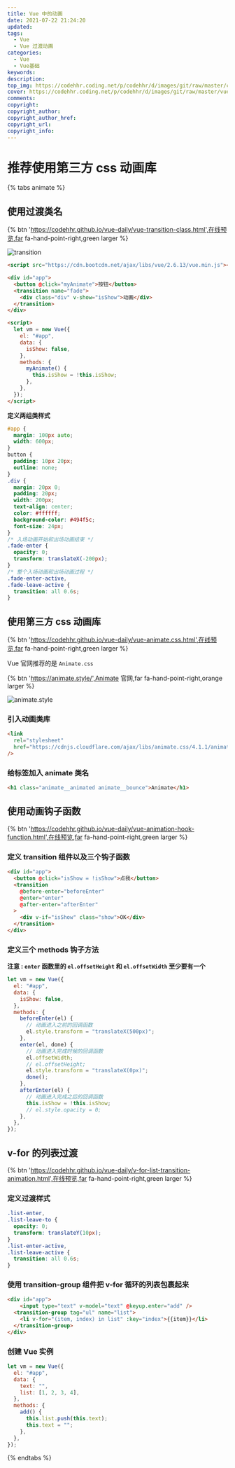 ```yaml
---
title: Vue 中的动画
date: 2021-07-22 21:24:20
updated:
tags:
  - Vue
  - Vue 过渡动画
categories:
  - Vue
  - Vue基础
keywords:
description:
top_img: https://codehhr.coding.net/p/codehhr/d/images/git/raw/master/csslayouts/sunrise.jpg
cover: https://codehhr.coding.net/p/codehhr/d/images/git/raw/master/vue/animate-cover.jpg
comments:
copyright:
copyright_author:
copyright_author_href:
copyright_url:
copyright_info:
---
```


# 推荐使用第三方 css 动画库

{% tabs animate %}

<!-- tab 使用过渡类名 -->

## 使用过渡类名

{% btn 'https://codehhr.github.io/vue-daily/vue-transition-class.html',在线预览,far fa-hand-point-right,green larger %}

![transition](https://codehhr.coding.net/p/codehhr/d/images/git/raw/master/vue/transition.png)

```html
<script src="https://cdn.bootcdn.net/ajax/libs/vue/2.6.13/vue.min.js"></script>

<div id="app">
  <button @click="myAnimate">按钮</button>
  <transition name="fade">
    <div class="div" v-show="isShow">动画</div>
  </transition>
</div>

<script>
  let vm = new Vue({
    el: "#app",
    data: {
      isShow: false,
    },
    methods: {
      myAnimate() {
        this.isShow = !this.isShow;
      },
    },
  });
</script>
```

**定义两组类样式**

```css
#app {
  margin: 100px auto;
  width: 600px;
}
button {
  padding: 10px 20px;
  outline: none;
}
.div {
  margin: 20px 0;
  padding: 20px;
  width: 200px;
  text-align: center;
  color: #ffffff;
  background-color: #494f5c;
  font-size: 24px;
}
/* 入场动画开始和出场动画结束 */
.fade-enter {
  opacity: 0;
  transform: translateX(-200px);
}
/* 整个入场动画和出场动画过程 */
.fade-enter-active,
.fade-leave-active {
  transition: all 0.6s;
}
```

<!-- endtab -->

<!-- tab 第三方css动画库 -->

## 使用第三方 css 动画库

{% btn 'https://codehhr.github.io/vue-daily/vue-animate.css.html',在线预览,far fa-hand-point-right,green larger %}

Vue 官网推荐的是 `Animate.css`

{% btn 'https://animate.style/',Animate 官网,far fa-hand-point-right,orange larger %}

![animate.style](https://codehhr.coding.net/p/codehhr/d/images/git/raw/master/vue/animate.style.png)

### 引入动画类库

```html
<link
  rel="stylesheet"
  href="https://cdnjs.cloudflare.com/ajax/libs/animate.css/4.1.1/animate.min.css"
/>
```

### 给标签加入 animate 类名

```html
<h1 class="animate__animated animate__bounce">Animate</h1>
```

<!-- endtab -->

<!-- tab 使用动画钩子函数 -->

## 使用动画钩子函数

{% btn 'https://codehhr.github.io/vue-daily/vue-animation-hook-function.html',在线预览,far fa-hand-point-right,green larger %}

### 定义 transition 组件以及三个钩子函数

```html
<div id="app">
  <button @click="isShow = !isShow">点我</button>  
  <transition
    @before-enter="beforeEnter"
    @enter="enter"
    @after-enter="afterEnter"
  >
    <div v-if="isShow" class="show">OK</div>
  </transition>
</div>
```

### 定义三个 methods 钩子方法

**注意 : `enter` 函数里的 `el.offsetHeight` 和 `el.offsetWidth` 至少要有一个**

```js
let vm = new Vue({
  el: "#app",
  data: {
    isShow: false,
  },
  methods: {
    beforeEnter(el) {
      // 动画进入之前的回调函数
      el.style.transform = "translateX(500px)";
    },
    enter(el, done) {
      // 动画进入完成时候的回调函数
      el.offsetWidth;
      // el.offsetHeight;
      el.style.transform = "translateX(0px)";
      done();
    },
    afterEnter(el) {
      // 动画进入完成之后的回调函数
      this.isShow = !this.isShow;
      // el.style.opacity = 0;
    },
  },
});
```

<!-- endtab -->

<!-- tab v-for的列表过渡 -->

## v-for 的列表过渡

{% btn 'https://codehhr.github.io/vue-daily/v-for-list-transition-animation.html',在线预览,far fa-hand-point-right,green larger %}

### 定义过渡样式

```css
.list-enter,
.list-leave-to {
  opacity: 0;
  transform: translateY(10px);
}
.list-enter-active,
.list-leave-active {
  transition: all 0.6s;
}
```

### 使用 transition-group 组件把 v-for 循环的列表包裹起来

```html
<div id="app">
    <input type="text" v-model="text" @keyup.enter="add" />  
  <transition-group tag="ul" name="list">
    <li v-for="(item, index) in list" :key="index">{{item}}</li>
  </transition-group>
</div>
```

### 创建 Vue 实例

```js
let vm = new Vue({
  el: "#app",
  data: {
    text: "",
    list: [1, 2, 3, 4],
  },
  methods: {
    add() {
      this.list.push(this.text);
      this.text = "";
    },
  },
});
```

<!-- endtab -->

{% endtabs %}
